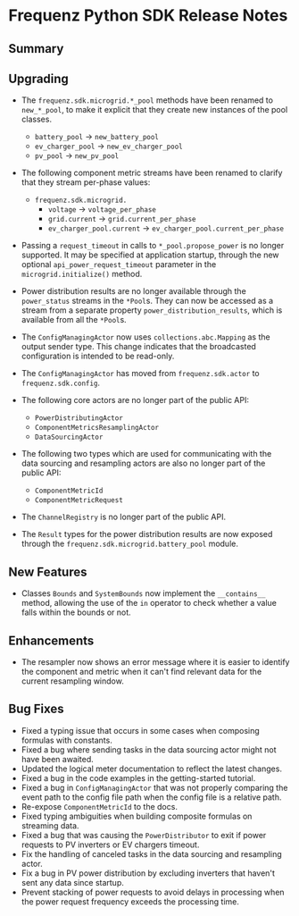 # Frequenz Python SDK Release Notes

## Summary

<!-- Here goes a general summary of what this release is about -->

## Upgrading

- The `frequenz.sdk.microgrid.*_pool` methods have been renamed to `new_*_pool`, to make it explicit that they create new instances of the pool classes.
  - `battery_pool` -> `new_battery_pool`
  - `ev_charger_pool` -> `new_ev_charger_pool`
  - `pv_pool` -> `new_pv_pool`

- The following component metric streams have been renamed to clarify that they stream per-phase values:
  - `frequenz.sdk.microgrid.`
    - `voltage` -> `voltage_per_phase`
    - `grid.current` -> `grid.current_per_phase`
    - `ev_charger_pool.current` -> `ev_charger_pool.current_per_phase`

- Passing a `request_timeout` in calls to `*_pool.propose_power` is no longer supported.  It may be specified at application startup, through the new optional `api_power_request_timeout` parameter in the `microgrid.initialize()` method.

- Power distribution results are no longer available through the `power_status` streams in the `*Pool`s.  They can now be accessed as a stream from a separate property `power_distribution_results`, which is available from all the `*Pool`s.

- The `ConfigManagingActor` now uses `collections.abc.Mapping` as the output sender type. This change indicates that the broadcasted configuration is intended to be read-only.

- The `ConfigManagingActor` has moved from `frequenz.sdk.actor` to `frequenz.sdk.config`.

- The following core actors are no longer part of the public API:
  - `PowerDistributingActor`
  - `ComponentMetricsResamplingActor`
  - `DataSourcingActor`

- The following two types which are used for communicating with the data sourcing and resampling actors are also no longer part of the public API:
  - `ComponentMetricId`
  - `ComponentMetricRequest`

- The `ChannelRegistry` is no longer part of the public API.

- The `Result` types for the power distribution results are now exposed through the `frequenz.sdk.microgrid.battery_pool` module.

## New Features

- Classes `Bounds` and `SystemBounds` now implement the `__contains__` method, allowing the use of the `in` operator to check whether a value falls within the bounds or not.

## Enhancements

- The resampler now shows an error message where it is easier to identify the component and metric when it can't find relevant data for the current resampling window.

## Bug Fixes

- Fixed a typing issue that occurs in some cases when composing formulas with constants.
- Fixed a bug where sending tasks in the data sourcing actor might not have been awaited.
- Updated the logical meter documentation to reflect the latest changes.
- Fixed a bug in the code examples in the getting-started tutorial.
- Fixed a bug in `ConfigManagingActor` that was not properly comparing the event path to the config file path when the config file is a relative path.
- Re-expose `ComponentMetricId` to the docs.
- Fixed typing ambiguities when building composite formulas on streaming data.
- Fixed a bug that was causing the `PowerDistributor` to exit if power requests to PV inverters or EV chargers timeout.
- Fix the handling of canceled tasks in the data sourcing and resampling actor.
- Fix a bug in PV power distribution by excluding inverters that haven't sent any data since startup.
- Prevent stacking of power requests to avoid delays in processing when the power request frequency exceeds the processing time.

